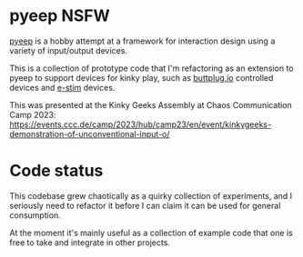 # pyeep NSFW

[pyeep](https://github.com/spanezz/pyeep) is a hobby attempt at a framework for
interaction design using a variety of input/output devices.

This is a collection of prototype code that I'm refactoring as an extension to
pyeep to support devices for kinky play, such as
[buttplug.io](https://buttplug.io/) controlled devices and
[e-stim](https://en.wikipedia.org/wiki/Erotic_electrostimulation) devices.

This was presented at the Kinky Geeks Assembly at Chaos Communication Camp 2023:
https://events.ccc.de/camp/2023/hub/camp23/en/event/kinkygeeks-demonstration-of-unconventional-input-o/


# Code status

This codebase grew chaotically as a quirky collection of experiments, and I
seriously need to refactor it before I can claim it can be used for general
consumption.

At the moment it's mainly useful as a collection of example code that one is
free to take and integrate in other projects.
